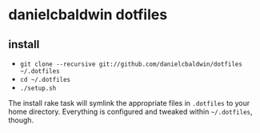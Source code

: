 # danielcbaldwin dotfiles

## install

- `git clone --recursive git://github.com/danielcbaldwin/dotfiles ~/.dotfiles`
- `cd ~/.dotfiles`
- `./setup.sh`

The install rake task will symlink the appropriate files in `.dotfiles` to your
home directory. Everything is configured and tweaked within `~/.dotfiles`,
though.
